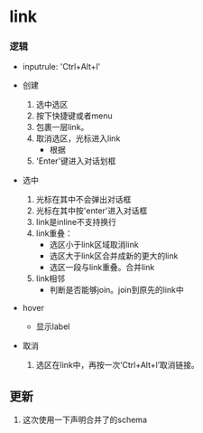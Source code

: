 # link

### 逻辑
- inputrule: 'Ctrl+Alt+l'
- 创建
  1. 选中选区
  2. 按下快捷键或者menu
  3. 包裹一层link。
  4. 取消选区，光标进入link
      - 根据
  4. 'Enter'键进入对话划框

- 选中
  1. 光标在其中不会弹出对话框
  2. 光标在其中按'enter'进入对话框
  3. link是inline不支持换行
  4. link重叠：
      - 选区小于link区域取消link
      - 选区大于link区合并成新的更大的link
      - 选区一段与link重叠。合并link
  5. link相邻
      - 判断是否能够join。join到原先的link中

- hover
  - 显示label

- 取消
  1. 选区在link中，再按一次‘Ctrl+Alt+l’取消链接。


## 更新
1. 这次使用一下声明合并了的schema